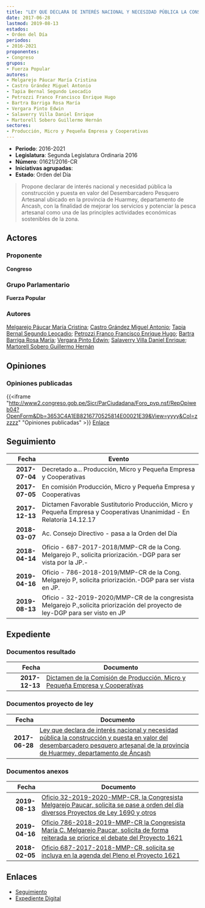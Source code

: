 ```yaml
---
title: "LEY QUE DECLARA DE INTERÉS NACIONAL Y NECESIDAD PÚBLICA LA CONSTRUCCIÓN Y PUESTA EN VALOR DEL DESEMBARCADERO PESQUERO Y ARTESANAL DE LA PROVINCIA DE HUARMEY, DEPARTAMENTO DE ANCASH"
date: 2017-06-28
lastmod: 2019-08-13
estados:
- Orden del Día
periodos:
- 2016-2021
proponentes:
- Congreso
grupos:
- Fuerza Popular
autores:
- Melgarejo Páucar María Cristina
- Castro Grández Miguel Antonio
- Tapia Bernal Segundo Leocadio
- Petrozzi Franco Francisco Enrique Hugo
- Bartra Barriga Rosa María
- Vergara Pinto Edwin
- Salaverry Villa Daniel Enrique
- Martorell Sobero Guillermo Hernán
sectores:
- Producción, Micro y Pequeña Empresa y Cooperativas
---
```

- **Periodo**: 2016-2021
- **Legislatura**: Segunda Legislatura Ordinaria 2016
- **Número**: 01621/2016-CR
- **Iniciativas agrupadas**: 
- **Estado**: Orden del Día

> Propone declarar de interés nacional y necesidad pública la construcción y puesta en valor del Desembarcadero Pesquero Artesanal ubicado en la provincia de Huarmey, departamento de Ancash, con la finalidad de mejorar los servicios y potenciar la pesca artesanal como una de las principles actividades económicas sostenibles de la zona.


## Actores

### Proponente

**Congreso**

### Grupo Parlamentario

**Fuerza Popular**

### Autores

[Melgarejo Páucar María Cristina](mailto:mailto:mmelgarejo@congreso.gob.pe); [Castro Grández Miguel Antonio](mailto:mailto:macastro@congreso.gob.pe); [Tapia Bernal Segundo Leocadio](mailto:mailto:stapia@congreso.gob.pe); [Petrozzi Franco Francisco Enrique Hugo](mailto:mailto:fpetrozzi@congreso.gob.pe); [Bartra Barriga Rosa María](mailto:mailto:rbartra@congreso.gob.pe); [Vergara Pinto Edwin](mailto:mailto:evergara@congreso.gob.pe); [Salaverry Villa Daniel Enrique](mailto:mailto:dsalaverry@congreso.gob.pe); [Martorell Sobero Guillermo Hernán](mailto:mailto:gmartorell@congreso.gob.pe)

## Opiniones

### Opiniones publicadas

{{<iframe "http://www2.congreso.gob.pe/Sicr/ParCiudadana/Foro_pvp.nsf/RepOpiweb04?OpenForm&Db=3653C4A1EB8216770525814E00021E39&View=yyyy&Col=zzzzz" "Opiniones publicadas" >}}
[Enlace](http://www2.congreso.gob.pe/Sicr/ParCiudadana/Foro_pvp.nsf/RepOpiweb04?OpenForm&Db=3653C4A1EB8216770525814E00021E39&View=yyyy&Col=zzzzz)


## Seguimiento

| Fecha | Evento |
|------:|--------|
| **2017-07-04** | Decretado a... Producción, Micro y Pequeña Empresa y Cooperativas |
| **2017-07-05** | En comisión Producción, Micro y Pequeña Empresa y Cooperativas |
| **2017-12-13** | Dictamen Favorable Sustitutorio Producción, Micro y Pequeña Empresa y Cooperativas Unanimidad - En Relatoría 14.12.17 |
| **2018-03-07** | Ac. Consejo Directivo - pasa a la Orden del Día |
| **2018-04-14** | Oficio - 687-2017-2018/MMP-CR de la Cong. Melgarejo P., solicita priorización.-DGP para ser vista por la JP.- |
| **2019-04-16** | Oficio - 786-2018-2019/MMP-CR de la Cong. Melgarejo P, solicita priorización.-DGP para ser vista en JP. |
| **2019-08-13** | Oficio - 32-2019-2020/MMP-CR de la congresista Melgarejo P.,solicita priorización del proyecto de ley-DGP para ser visto en JP |

## Expediente

### Documentos resultado

| Fecha | Documento |
|------:|-----------|
| **2017-12-13** | [Dictamen de la Comisión de Producción, Micro y Pequeña Empresa y Cooperativas](http://www.leyes.congreso.gob.pe/Documentos/2016_2021/Dictamenes/Proyectos_de_Ley/001621DC18MAY20171213.pdf) |

### Documentos proyecto de ley

| Fecha | Documento |
|------:|-----------|
| **2017-06-28** | [Ley que declara de interés nacional y necesidad pública la construcción y puesta en valor del desembarcadero pesquero artesanal de la provincia de Huarmey, departamento de Áncash](http://www.leyes.congreso.gob.pe/Documentos/2016_2021/Proyectos_de_Ley_y_de_Resoluciones_Legislativas/PL0162120170628..pdf) |

### Documentos anexos

| Fecha | Documento |
|------:|-----------|
| **2019-08-13** | [Oficio 32-2019-2020-MMP-CR, la Congresista Melgarejo Paucar, solicita se pase a orden del día diversos Proyectos de Ley 1690 y otros](http://www.leyes.congreso.gob.pe/Documentos/2016_2021/Oficios/Congresistas/OFICIO-32-2019-2020-MMP-CR.pdf) |
| **2019-04-16** | [Oficio 786-2018-2019-MMP-CR la Congresista María C. Melgarejo Paucar, solicita de forma reiterada se priorice el debate del Proyecto 1621](http://www.leyes.congreso.gob.pe/Documentos/2016_2021/Oficios/Congresistas/OFICIO-786-2018-2019-MMP-CR.pdf) |
| **2018-02-05** | [Oficio 687-2017-2018-MMP-CR, solicita se incluya en la agenda del Pleno el Proyecto 1621](http://www.leyes.congreso.gob.pe/Documentos/2016_2021/Oficios/Congresistas/OFICIO-687-2017-2018-MMP-CR.pdf) |

## Enlaces

- [Seguimiento](http://www2.congreso.gob.pe/Sicr/TraDocEstProc/CLProLey2016.nsf/f7fff46988ca05b1052578e100829cc7/44fdee9f725ff2c205258150005ac100?OpenDocument)
- [Expediente Digital](http://www2.congreso.gob.pe/Sicr/TraDocEstProc/CLProLey2016.nsf/f7fff46988ca05b1052578e100829cc7/44fdee9f725ff2c205258150005ac100?OpenDocument&Click=05257FB7005EB655.eb71d0cf91d8294e05256cdf006b5706/$Body/0.1C6C)

